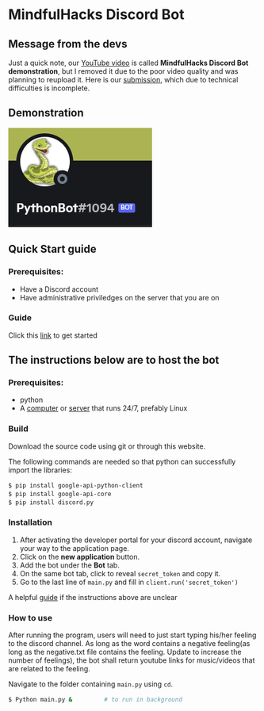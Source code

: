 # MindfulHacks Discord Bot
## Message from the devs
Just a quick note, our [YouTube video](https://youtu.be/MqmW8C2NsnQ) is called **MindfulHacks Discord Bot demonstration**, but I removed it due to the poor video quality and was planning to reupload it. Here is our [submission](https://devpost.com/software/discord-python-bot-0g14qa), which due to technical difficulties is incomplete.

## Demonstration
[![Demonstration of ](.misc/preview.png)](https://youtu.be/CtlxeyeFFSQ)

## Quick Start guide
### Prerequisites:
- Have a Discord account
- Have administrative priviledges on the server that you are on
### Guide
Click this [link](https://discord.com/oauth2/authorize?client_id=883604218915725312&permissions=257698495552&scope=bot) to get started

## The instructions below are to host the bot
### Prerequisites: 
- python
- A [computer](https://www.aftershockpc.com/) or [server](https://aws.amazon.com/free/) that runs 24/7, prefably Linux

### Build
Download the source code using git or through this website.

The following commands are needed so that python can successfully import the libraries:
```bash
$ pip install google-api-python-client
$ pip install google-api-core
$ pip install discord.py
```

### Installation
1. After activating the developer portal for your discord account, navigate your way to the application page. 
2. Click on the **new application** button.
3. Add the bot under the **Bot** tab.
4. On the same bot tab, click to reveal `secret_token` and copy it.
5. Go to the last line of `main.py` and fill in `client.run('secret_token')`

A helpful [guide](https://www.howtogeek.com/364225/how-to-make-your-own-discord-bot) if the instructions above are unclear

### How to use
After running the program, users will need to just start typing his/her feeling to the discord channel. As long as the word contains a negative feeling(as long as the negative.txt file contains the feeling. Update to increase the number of feelings), the bot shall return youtube links for music/videos that are related to the feeling.

Navigate to the folder containing `main.py` using `cd`. 
```bash
$ Python main.py &         # to run in background
```
